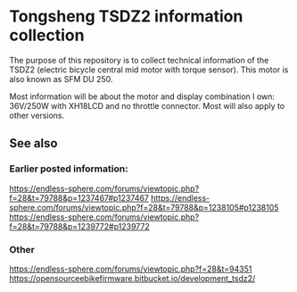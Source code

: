# Tongsheng TSDZ2 information collection

The purpose of this repository is to collect technical information of the TSDZ2 (electric bicycle central mid motor with torque sensor). This motor is also known as SFM DU 250.

Most information will be about the motor and display combination I own: 36V/250W with XH18LCD and no throttle connector.
Most will also apply to other versions.


## See also
### Earlier posted information:
https://endless-sphere.com/forums/viewtopic.php?f=28&t=79788&p=1237467#p1237467
https://endless-sphere.com/forums/viewtopic.php?f=28&t=79788&p=1238105#p1238105
https://endless-sphere.com/forums/viewtopic.php?f=28&t=79788&p=1239772#p1239772
### Other
https://endless-sphere.com/forums/viewtopic.php?f=28&t=94351
https://opensourceebikefirmware.bitbucket.io/development_tsdz2/
